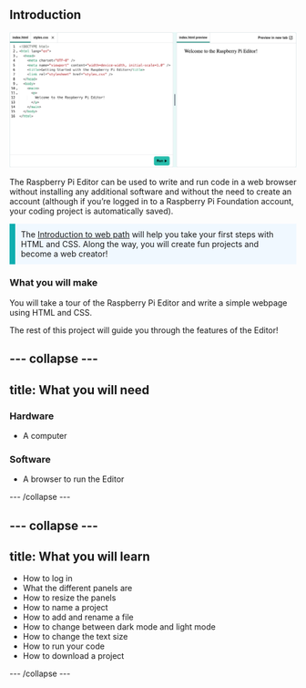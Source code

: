 ## Introduction

![Illustration of a computer screen and a phone screen, both displaying a webpage.](images/index_and_preview_run_css.png)

The Raspberry Pi Editor can be used to write and run code in a web browser without installing any additional software and without the need to create an account (although if you’re logged in to a Raspberry Pi Foundation account, your coding project is automatically saved).

<div>
<p style="border-left: solid; border-width:10px; border-color: #0faeb0; background-color: aliceblue; padding: 10px;">
 The <span style="color: #0faeb0"><a href="https://projects.raspberrypi.org/en/pathways/web-intro">Introduction to web path</a></span> will help you take your first steps with HTML and CSS. Along the way, you will create fun projects and become a web creator!
</p>
</div>

### What you will make

You will take a tour of the Raspberry Pi Editor and write a simple webpage using HTML and CSS.

The rest of this project will guide you through the features of the Editor!

--- collapse ---
---
title: What you will need
---
### Hardware

+ A computer

### Software

+ A browser to run the Editor

--- /collapse ---

--- collapse ---
---
title: What you will learn
---

+ How to log in
+ What the different panels are
+ How to resize the panels
+ How to name a project
+ How to add and rename a file
+ How to change between dark mode and light mode
+ How to change the text size
+ How to run your code
+ How to download a project

--- /collapse ---
